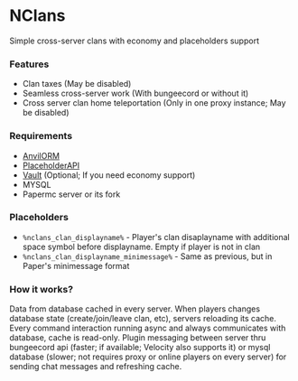 # NClans

Simple cross-server clans with economy and placeholders support

### Features 

- Clan taxes (May be disabled)
- Seamless cross-server work (With bungeecord or without it)
- Cross server clan home teleportation (Only in one proxy instance; May be disabled)

### Requirements 

- [AnvilORM](https://github.com/NezuShin/AnvilORM/releases/tag/V1.0.0) 
- [PlaceholderAPI](https://www.spigotmc.org/resources/placeholderapi.6245/)
- [Vault](https://www.spigotmc.org/resources/vault.34315/) (Optional; If you need economy support)
- MYSQL
- Papermc server or its fork

### Placeholders

- `%nclans_clan_displayname%` - Player's clan disaplayname with additional space symbol before displayname. Empty if player is not in clan
- `%nclans_clan_displayname_minimessage%` - Same as previous, but in Paper's minimessage format 


### How it works?

Data from database cached in every server. When players changes database state (create/join/leave clan, etc), servers reloading its cache. Every command interaction running async and always communicates with database, cache is read-only. Plugin messaging between server thru bungeecord api (faster; if available; Velocity also supports it) or mysql database (slower; not requires proxy or online players on every server) for sending chat messages and refreshing cache. 

